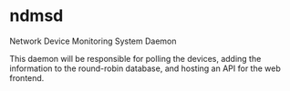 # ndmsd
Network Device Monitoring System Daemon

This daemon will be responsible for polling the devices, adding the information to the round-robin database, and hosting an API for the web frontend.
